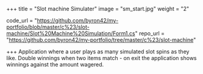 +++
title = "Slot machine Simulater"
image = "sm_start.jpg"
weight = "2"

code_url = "https://github.com/byron42/my-portfolio/blob/master/c%23/slot-machine/Slot%20Machine%20Simulation/Form1.cs"
repo_url = "https://github.com/byron42/my-portfolio/tree/master/c%23/slot-machine"

+++
Application where a user plays as many simulated slot spins as they like.  Double winnings when two items match - on exit the application shows winnings against the amount wagered.